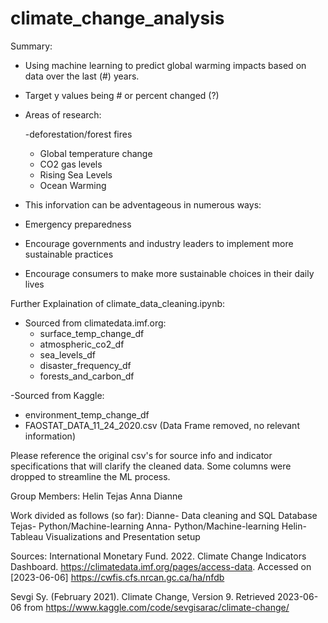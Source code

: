 # climate_change_analysis

Summary:

- Using machine learning to predict global warming impacts based on data over the last (#) years.
- Target y values being # or percent changed (?)
- Areas of research:
  
  -deforestation/forest fires
  - Global temperature change
  - CO2 gas levels
  - Rising Sea Levels
  - Ocean Warming
 
 - This inforvation can be adventageous in numerous ways:
  - Emergency preparedness
  - Encourage governments and industry leaders to implement more sustainable practices
  - Encourage consumers to make more sustainable choices in their daily lives


Further Explaination of climate_data_cleaning.ipynb:
- Sourced from climatedata.imf.org:
  -  surface_temp_change_df
  -  atmospheric_co2_df
  -  sea_levels_df
  -  disaster_frequency_df
  -  forests_and_carbon_df
 
 -Sourced from Kaggle:
  - environment_temp_change_df
  - FAOSTAT_DATA_11_24_2020.csv (Data Frame removed, no relevant information)

Please reference the original csv's for source info and indicator specifications that will clarify the cleaned data. Some columns were dropped to streamline the ML process.
  


Group Members:
Helin 
Tejas
Anna
Dianne

Work divided as follows (so far):
Dianne- Data cleaning and SQL Database 
Tejas- Python/Machine-learning
Anna- Python/Machine-learning
Helin- Tableau Visualizations and Presentation setup

Sources:
International Monetary Fund. 2022. Climate Change Indicators Dashboard. https://climatedata.imf.org/pages/access-data. Accessed on [2023-06-06]
https://cwfis.cfs.nrcan.gc.ca/ha/nfdb 

Sevgi Sy. (February 2021). Climate Change, Version 9. Retrieved 2023-06-06 from https://www.kaggle.com/code/sevgisarac/climate-change/
